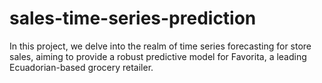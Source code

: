 # sales-time-series-prediction
In this project, we delve into the realm of time series forecasting for store sales, aiming to provide a robust predictive model for Favorita, a leading Ecuadorian-based grocery retailer.
